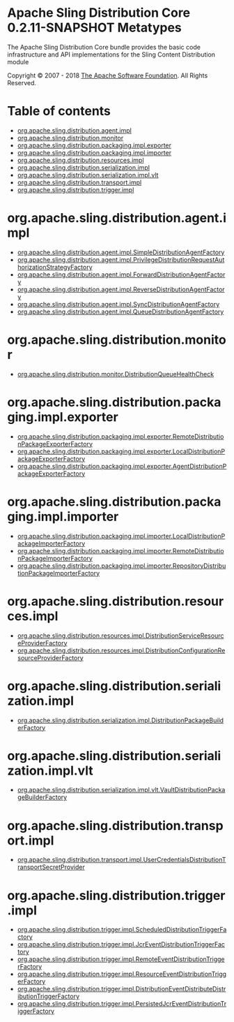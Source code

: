 Apache Sling Distribution Core 0.2.11-SNAPSHOT Metatypes
=======================

The Apache Sling Distribution Core bundle provides the basic code infrastructure and API implementations for the
        Sling Content Distribution module

Copyright &copy; 2007 - 2018 [The Apache Software Foundation](http://www.apache.org/). All Rights Reserved.

# Table of contents

 * [org.apache.sling.distribution.agent.impl](#org.apache.sling.distribution.agent.impl)
 * [org.apache.sling.distribution.monitor](#org.apache.sling.distribution.monitor)
 * [org.apache.sling.distribution.packaging.impl.exporter](#org.apache.sling.distribution.packaging.impl.exporter)
 * [org.apache.sling.distribution.packaging.impl.importer](#org.apache.sling.distribution.packaging.impl.importer)
 * [org.apache.sling.distribution.resources.impl](#org.apache.sling.distribution.resources.impl)
 * [org.apache.sling.distribution.serialization.impl](#org.apache.sling.distribution.serialization.impl)
 * [org.apache.sling.distribution.serialization.impl.vlt](#org.apache.sling.distribution.serialization.impl.vlt)
 * [org.apache.sling.distribution.transport.impl](#org.apache.sling.distribution.transport.impl)
 * [org.apache.sling.distribution.trigger.impl](#org.apache.sling.distribution.trigger.impl)

# org.apache.sling.distribution.agent.impl <a id="org.apache.sling.distribution.agent.impl"></a>

 * [org.apache.sling.distribution.agent.impl.SimpleDistributionAgentFactory](./org/apache/sling/distribution/agent/impl/SimpleDistributionAgentFactory.md)
 * [org.apache.sling.distribution.agent.impl.PrivilegeDistributionRequestAuthorizationStrategyFactory](./org/apache/sling/distribution/agent/impl/PrivilegeDistributionRequestAuthorizationStrategyFactory.md)
 * [org.apache.sling.distribution.agent.impl.ForwardDistributionAgentFactory](./org/apache/sling/distribution/agent/impl/ForwardDistributionAgentFactory.md)
 * [org.apache.sling.distribution.agent.impl.ReverseDistributionAgentFactory](./org/apache/sling/distribution/agent/impl/ReverseDistributionAgentFactory.md)
 * [org.apache.sling.distribution.agent.impl.SyncDistributionAgentFactory](./org/apache/sling/distribution/agent/impl/SyncDistributionAgentFactory.md)
 * [org.apache.sling.distribution.agent.impl.QueueDistributionAgentFactory](./org/apache/sling/distribution/agent/impl/QueueDistributionAgentFactory.md)

# org.apache.sling.distribution.monitor <a id="org.apache.sling.distribution.monitor"></a>

 * [org.apache.sling.distribution.monitor.DistributionQueueHealthCheck](./org/apache/sling/distribution/monitor/DistributionQueueHealthCheck.md)

# org.apache.sling.distribution.packaging.impl.exporter <a id="org.apache.sling.distribution.packaging.impl.exporter"></a>

 * [org.apache.sling.distribution.packaging.impl.exporter.RemoteDistributionPackageExporterFactory](./org/apache/sling/distribution/packaging/impl/exporter/RemoteDistributionPackageExporterFactory.md)
 * [org.apache.sling.distribution.packaging.impl.exporter.LocalDistributionPackageExporterFactory](./org/apache/sling/distribution/packaging/impl/exporter/LocalDistributionPackageExporterFactory.md)
 * [org.apache.sling.distribution.packaging.impl.exporter.AgentDistributionPackageExporterFactory](./org/apache/sling/distribution/packaging/impl/exporter/AgentDistributionPackageExporterFactory.md)

# org.apache.sling.distribution.packaging.impl.importer <a id="org.apache.sling.distribution.packaging.impl.importer"></a>

 * [org.apache.sling.distribution.packaging.impl.importer.LocalDistributionPackageImporterFactory](./org/apache/sling/distribution/packaging/impl/importer/LocalDistributionPackageImporterFactory.md)
 * [org.apache.sling.distribution.packaging.impl.importer.RemoteDistributionPackageImporterFactory](./org/apache/sling/distribution/packaging/impl/importer/RemoteDistributionPackageImporterFactory.md)
 * [org.apache.sling.distribution.packaging.impl.importer.RepositoryDistributionPackageImporterFactory](./org/apache/sling/distribution/packaging/impl/importer/RepositoryDistributionPackageImporterFactory.md)

# org.apache.sling.distribution.resources.impl <a id="org.apache.sling.distribution.resources.impl"></a>

 * [org.apache.sling.distribution.resources.impl.DistributionServiceResourceProviderFactory](./org/apache/sling/distribution/resources/impl/DistributionServiceResourceProviderFactory.md)
 * [org.apache.sling.distribution.resources.impl.DistributionConfigurationResourceProviderFactory](./org/apache/sling/distribution/resources/impl/DistributionConfigurationResourceProviderFactory.md)

# org.apache.sling.distribution.serialization.impl <a id="org.apache.sling.distribution.serialization.impl"></a>

 * [org.apache.sling.distribution.serialization.impl.DistributionPackageBuilderFactory](./org/apache/sling/distribution/serialization/impl/DistributionPackageBuilderFactory.md)

# org.apache.sling.distribution.serialization.impl.vlt <a id="org.apache.sling.distribution.serialization.impl.vlt"></a>

 * [org.apache.sling.distribution.serialization.impl.vlt.VaultDistributionPackageBuilderFactory](./org/apache/sling/distribution/serialization/impl/vlt/VaultDistributionPackageBuilderFactory.md)

# org.apache.sling.distribution.transport.impl <a id="org.apache.sling.distribution.transport.impl"></a>

 * [org.apache.sling.distribution.transport.impl.UserCredentialsDistributionTransportSecretProvider](./org/apache/sling/distribution/transport/impl/UserCredentialsDistributionTransportSecretProvider.md)

# org.apache.sling.distribution.trigger.impl <a id="org.apache.sling.distribution.trigger.impl"></a>

 * [org.apache.sling.distribution.trigger.impl.ScheduledDistributionTriggerFactory](./org/apache/sling/distribution/trigger/impl/ScheduledDistributionTriggerFactory.md)
 * [org.apache.sling.distribution.trigger.impl.JcrEventDistributionTriggerFactory](./org/apache/sling/distribution/trigger/impl/JcrEventDistributionTriggerFactory.md)
 * [org.apache.sling.distribution.trigger.impl.RemoteEventDistributionTriggerFactory](./org/apache/sling/distribution/trigger/impl/RemoteEventDistributionTriggerFactory.md)
 * [org.apache.sling.distribution.trigger.impl.ResourceEventDistributionTriggerFactory](./org/apache/sling/distribution/trigger/impl/ResourceEventDistributionTriggerFactory.md)
 * [org.apache.sling.distribution.trigger.impl.DistributionEventDistributeDistributionTriggerFactory](./org/apache/sling/distribution/trigger/impl/DistributionEventDistributeDistributionTriggerFactory.md)
 * [org.apache.sling.distribution.trigger.impl.PersistedJcrEventDistributionTriggerFactory](./org/apache/sling/distribution/trigger/impl/PersistedJcrEventDistributionTriggerFactory.md)

